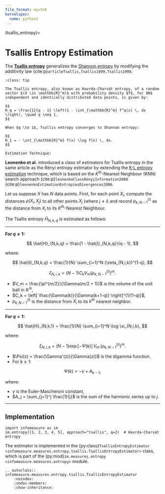 ```yaml
---
file_format: mystnb
kernelspec:
  name: python3
---
```


(tsallis_entropy)=
# Tsallis Entropy Estimation
The [**Tsallis entropy**](index.md#renyi-alpha-entropy) generalizes the [Shannon entropy](index.md#shannon-entropy) by modifying the additivity law {cite:p}`articleTsallis,Tsallis1999,Tsallis1998`.

```{admonition} Tsallis Entropy
:class: tip

The Tsallis entropy, also known as Havrda-Charvát entropy, of a random vector $(X \in \mathbb{R}^m)$ with probability density $f$, for $N$ independent and identically distributed data points, is given by:

$$
H_q = \frac{1}{q - 1} \left(1 - \int_{\mathbb{R}^m} f^q(x) \, dx \right), \quad q \neq 1.
$$

When $q \to 1$, Tsallis entropy converges to Shannon entropy:

$$
H_1 = - \int_{\mathbb{R}^m} f(x) \log f(x) \, dx.
$$
```
``Estimation Technique:``

**Leonenko et al.** introduced a class of estimators for Tsallis entropy in the same article as the Rényi entropy estimator by extending the [K-L entropy estimation](kozachenko_leonenko.md) technique, which is based on the $K^{th}$-Nearest Neighbour (KNN) search approach {cite:p}`leonenkoClassRenyiInformation2008` {cite:p}`leonenkoEstimationEntropiesDivergences2006`.

Let us suppose $X$ has $N$ data points.
First, for each point $X_i$, compute the distances $\rho(X_i, X_j)$ to all other points $X_j$ (where $j \neq i$) and record $\rho_{k,N-1}^{(i)}$ as the distance from $X_i$ to its $K^{th}$-Nearest Neighbour.

The Tsallis entropy $\hat{H}_{N,k,q}$ is estimated as follows:

---
**For $q \neq 1$:**

$$
\hat{H}_{N,k,q} = \frac{1 - \hat{I}_{N,k,q}}{q - 1},
$$

where:

$$
\hat{I}_{N,k,q} = \frac{1}{N} \sum_{i=1}^N (\zeta_{N,i,k})^{1-q},
$$

$$
\zeta_{N,i,k} = (N-1) C_k V_m (\rho_{k,N-1}^{(i)})^m.
$$

- $V_m = \frac{\pi^{m/2}}{\Gamma(m/2 + 1)}$ is the volume of the unit ball in $\mathbb{R}^m$,
- $C_k = \left[ \frac{\Gamma(k)}{\Gamma(k+1-q)} \right]^{1/(1-q)}$,
- $\rho_{k,N-1}^{(i)}$ is the distance from $X_i$ to its $k^{th}$ nearest neighbor.

---

**For $q = 1$:**

$$
\hat{H}_{N,k,1} = \frac{1}{N} \sum_{i=1}^N \log \xi_{N,i,k},
$$

where:

$$
\xi_{N,i,k} = (N-1) \exp[-\Psi(k)] \, V_m \, \left(\rho_{k,N-1}^{(i)}\right)^m.
$$

- $\Psi(z) = \frac{\Gamma'(z)}{\Gamma(z)}$ is the digamma function.
- For $k \geq 1$:

$$
\Psi(k) = -\gamma + A_{k-1},
$$

where:
- $\gamma$ is the Euler-Mascheroni constant,
- $A_j = \sum_{j=1}^j \frac{1}{j}$ is the sum of the harmonic series up to $j$.
---

## Implementation

```{code-cell}
import infomeasure as im
im.entropy([1, 2, 3, 4, 5], approach="tsallis", q=2)  # Havrda-Charvát entropy
```



The estimator is implemented in the {py:class}`TsallisEntropyEstimator <infomeasure.measures.entropy.tsallis.TsallisEntropyEstimator>` class,
which is part of the {py:mod}`im.measures.entropy <infomeasure.measures.entropy>` module.

```{eval-rst}
.. autoclass:: infomeasure.measures.entropy.tsallis.TsallisEntropyEstimator
    :noindex:
    :undoc-members:
    :show-inheritance:
```
